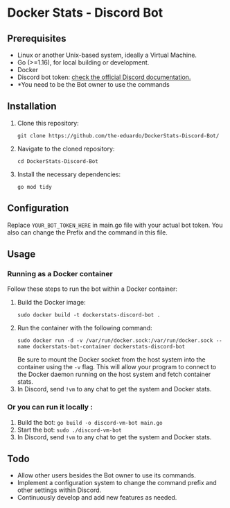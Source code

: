 # Docker Stats - Discord Bot

## Prerequisites
- Linux or another Unix-based system, ideally a Virtual Machine.
- Go (>=1.16), for local building or development.
- Docker
- Discord bot token: [check the official Discord documentation.](https://discord.com/developers/docs/intro)
- *You need to be the Bot owner to use the commands

## Installation
1. Clone this repository:
   ```
   git clone https://github.com/the-eduardo/DockerStats-Discord-Bot/
   ```
   
2. Navigate to the cloned repository:
   ```
   cd DockerStats-Discord-Bot
   ```
   
3. Install the necessary dependencies:
   ```
   go mod tidy
   ```
   

## Configuration
Replace `YOUR_BOT_TOKEN_HERE` in main.go file with your actual bot token.
You also can change the Prefix and the command in this file.

## Usage

### Running as a Docker container

Follow these steps to run the bot within a Docker container:

1. Build the Docker image:
   ```
   sudo docker build -t dockerstats-discord-bot .
   ```
2. Run the container with the following command:
   ```
   sudo docker run -d -v /var/run/docker.sock:/var/run/docker.sock --name dockerstats-bot-container dockerstats-discord-bot
   ```
   Be sure to mount the Docker socket from the host system into the container using the `-v` flag. This will allow your program to connect to the Docker daemon running on the host system and fetch container stats.
 3. In Discord, send `!vm` to any chat to get the system and Docker stats. 

### Or you can run it locally :
1. Build the bot: `go build -o discord-vm-bot main.go`
2. Start the bot: `sudo ./discord-vm-bot`
3. In Discord, send `!vm` to any chat to get the system and Docker stats.

## Todo
- Allow other users besides the Bot owner to use its commands.
- Implement a configuration system to change the command prefix and other settings within Discord.
- Continuously develop and add new features as needed.
